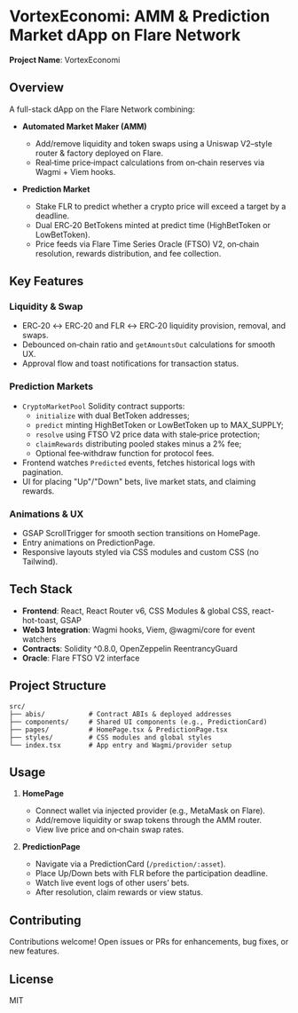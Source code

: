 # VortexEconomi: AMM & Prediction Market dApp on Flare Network

**Project Name**: VortexEconomi

## Overview
A full-stack dApp on the Flare Network combining:

- **Automated Market Maker (AMM)**
  - Add/remove liquidity and token swaps using a Uniswap V2–style router & factory deployed on Flare.
  - Real‑time price‑impact calculations from on‑chain reserves via Wagmi + Viem hooks.

- **Prediction Market**
  - Stake FLR to predict whether a crypto price will exceed a target by a deadline.
  - Dual ERC‑20 BetTokens minted at predict time (HighBetToken or LowBetToken).
  - Price feeds via Flare Time Series Oracle (FTSO) V2, on‑chain resolution, rewards distribution, and fee collection.

## Key Features

### Liquidity & Swap
- ERC‑20 ↔ ERC‑20 and FLR ↔ ERC‑20 liquidity provision, removal, and swaps.
- Debounced on‑chain ratio and `getAmountsOut` calculations for smooth UX.
- Approval flow and toast notifications for transaction status.

### Prediction Markets
- `CryptoMarketPool` Solidity contract supports:
  - `initialize` with dual BetToken addresses;
  - `predict` minting HighBetToken or LowBetToken up to MAX_SUPPLY;
  - `resolve` using FTSO V2 price data with stale‑price protection;
  - `claimRewards` distributing pooled stakes minus a 2% fee;
  - Optional fee‑withdraw function for protocol fees.
- Frontend watches `Predicted` events, fetches historical logs with pagination.
- UI for placing "Up"/"Down" bets, live market stats, and claiming rewards.

### Animations & UX
- GSAP ScrollTrigger for smooth section transitions on HomePage.
- Entry animations on PredictionPage.
- Responsive layouts styled via CSS modules and custom CSS (no Tailwind).

## Tech Stack
- **Frontend**: React, React Router v6, CSS Modules & global CSS, react-hot-toast, GSAP
- **Web3 Integration**: Wagmi hooks, Viem, @wagmi/core for event watchers
- **Contracts**: Solidity ^0.8.0, OpenZeppelin ReentrancyGuard
- **Oracle**: Flare FTSO V2 interface

## Project Structure
```
src/
├── abis/           # Contract ABIs & deployed addresses
├── components/     # Shared UI components (e.g., PredictionCard)
├── pages/          # HomePage.tsx & PredictionPage.tsx
├── styles/         # CSS modules and global styles
└── index.tsx       # App entry and Wagmi/provider setup
```

## Usage
1. **HomePage**
   - Connect wallet via injected provider (e.g., MetaMask on Flare).
   - Add/remove liquidity or swap tokens through the AMM router.
   - View live price and on‑chain swap rates.

2. **PredictionPage**
   - Navigate via a PredictionCard (`/prediction/:asset`).
   - Place Up/Down bets with FLR before the participation deadline.
   - Watch live event logs of other users’ bets.
   - After resolution, claim rewards or view status.

## Contributing
Contributions welcome! Open issues or PRs for enhancements, bug fixes, or new features.

## License
MIT


